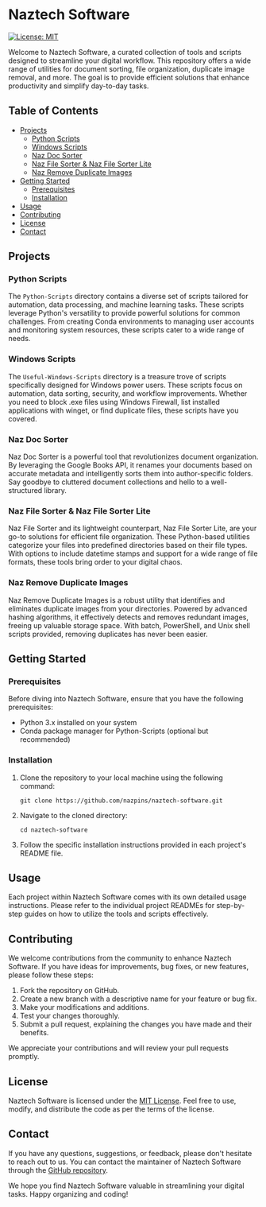 # Naztech Software

[![License: MIT](https://img.shields.io/badge/License-MIT-yellow.svg)](https://opensource.org/licenses/MIT)

Welcome to Naztech Software, a curated collection of tools and scripts designed to streamline your digital workflow. This repository offers a wide range of utilities for document sorting, file organization, duplicate image removal, and more. The goal is to provide efficient solutions that enhance productivity and simplify day-to-day tasks.

## Table of Contents

- [Projects](#projects)
  - [Python Scripts](#python-scripts)
  - [Windows Scripts](#windows-scripts)
  - [Naz Doc Sorter](#naz-doc-sorter)
  - [Naz File Sorter & Naz File Sorter Lite](#naz-file-sorter--naz-file-sorter-lite)
  - [Naz Remove Duplicate Images](#naz-remove-duplicate-images)
- [Getting Started](#getting-started)
  - [Prerequisites](#prerequisites)
  - [Installation](#installation)
- [Usage](#usage)
- [Contributing](#contributing)
- [License](#license)
- [Contact](#contact)

## Projects

### Python Scripts

The `Python-Scripts` directory contains a diverse set of scripts tailored for automation, data processing, and machine learning tasks. These scripts leverage Python's versatility to provide powerful solutions for common challenges. From creating Conda environments to managing user accounts and monitoring system resources, these scripts cater to a wide range of needs.

### Windows Scripts

The `Useful-Windows-Scripts` directory is a treasure trove of scripts specifically designed for Windows power users. These scripts focus on automation, data sorting, security, and workflow improvements. Whether you need to block .exe files using Windows Firewall, list installed applications with winget, or find duplicate files, these scripts have you covered.

### Naz Doc Sorter

Naz Doc Sorter is a powerful tool that revolutionizes document organization. By leveraging the Google Books API, it renames your documents based on accurate metadata and intelligently sorts them into author-specific folders. Say goodbye to cluttered document collections and hello to a well-structured library.

### Naz File Sorter & Naz File Sorter Lite

Naz File Sorter and its lightweight counterpart, Naz File Sorter Lite, are your go-to solutions for efficient file organization. These Python-based utilities categorize your files into predefined directories based on their file types. With options to include datetime stamps and support for a wide range of file formats, these tools bring order to your digital chaos.

### Naz Remove Duplicate Images

Naz Remove Duplicate Images is a robust utility that identifies and eliminates duplicate images from your directories. Powered by advanced hashing algorithms, it effectively detects and removes redundant images, freeing up valuable storage space. With batch, PowerShell, and Unix shell scripts provided, removing duplicates has never been easier.

## Getting Started

### Prerequisites

Before diving into Naztech Software, ensure that you have the following prerequisites:

- Python 3.x installed on your system
- Conda package manager for Python-Scripts (optional but recommended)

### Installation

1. Clone the repository to your local machine using the following command:

   ```
   git clone https://github.com/nazpins/naztech-software.git
   ```

2. Navigate to the cloned directory:

   ```
   cd naztech-software
   ```

3. Follow the specific installation instructions provided in each project's README file.

## Usage

Each project within Naztech Software comes with its own detailed usage instructions. Please refer to the individual project READMEs for step-by-step guides on how to utilize the tools and scripts effectively.

## Contributing

We welcome contributions from the community to enhance Naztech Software. If you have ideas for improvements, bug fixes, or new features, please follow these steps:

1. Fork the repository on GitHub.
2. Create a new branch with a descriptive name for your feature or bug fix.
3. Make your modifications and additions.
4. Test your changes thoroughly.
5. Submit a pull request, explaining the changes you have made and their benefits.

We appreciate your contributions and will review your pull requests promptly.

## License

Naztech Software is licensed under the [MIT License](LICENSE). Feel free to use, modify, and distribute the code as per the terms of the license.

## Contact

If you have any questions, suggestions, or feedback, please don't hesitate to reach out to us. You can contact the maintainer of Naztech Software through the [GitHub repository](https://github.com/nazpins/naztech-software).

We hope you find Naztech Software valuable in streamlining your digital tasks. Happy organizing and coding!
